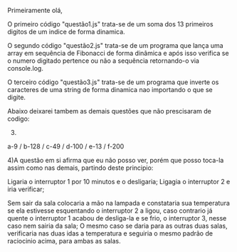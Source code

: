 Primeiramente olá,

O primeiro código "questão1.js" trata-se de um soma dos 13 primeiros digitos de um indice de forma dinamica.

O segundo código "questão2.js" trata-se de um programa que lança uma array em sequência de Fibonacci de forma dinâmica e após isso verifica se o numero digitado pertence ou não a sequência retornando-o via console.log.

O terceiro código "questão3.js" trata-se de um programa que inverte os caracteres de uma string de forma dinamica nao importando o que se digite.

Abaixo deixarei tambem as demais questões que não prescisaram de codigo:

3)
a-9 / b-128 / c-49 / d-100 / e-13 / f-200

4)A questão em si afirma que eu não posso ver, porém que posso toca-la assim como nas demais, partindo deste principio:

Ligaria o interruptor 1 por 10 minutos e o desligaria;
Ligagia o interruptor 2 e iria verificar;

Sem sair da sala colocaria a mão na lampada e constataria sua temperatura se ela estivesse esquentando o interruptor 2 a ligou, caso contrario já quente o interruptor 1 acabou de desliga-la e se frio, o interruptor 3, nesse caso nem sairia da sala;
O mesmo caso se daria para as outras duas salas, verificaria nas duas idas a temperatura e seguiria o mesmo padrão de raciocinio acima, para ambas as salas.
